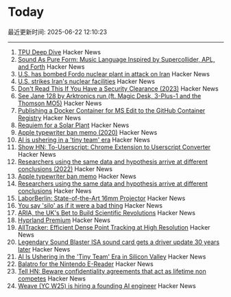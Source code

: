 # Today

最近更新时间: 2025-06-22 12:10:23

--- 
1. [TPU Deep Dive](https://henryhmko.github.io/posts/tpu/tpu.html) Hacker News
2. [Sound As Pure Form: Music Language Inspired by Supercollider, APL, and Forth](https://github.com/lfnoise/sapf) Hacker News
3. [U.S. has bombed Fordo nuclear plant in attack on Iran](https://www.bbc.co.uk/news/live/ckg3rzj8emjt) Hacker News
4. [U.S. strikes Iran's nuclear facilities](https://www.axios.com/2025/06/21/us-strike-iran-nuclear-israel-trump) Hacker News
5. [Don't Read This If You Have a Security Clearance (2023)](https://www.theatlantic.com/ideas/archive/2023/05/leaked-documents-security-clearance-defense/674031/) Hacker News
6. [See Jane 128 by Arktronics run (ft. Magic Desk, 3-Plus-1 and the Thomson MO5)](http://oldvcr.blogspot.com/2025/06/see-jane-128-by-arktronics-run.html) Hacker News
7. [Publishing a Docker Container for MS Edit to the GitHub Container Registry](https://til.simonwillison.net/github/container-registry) Hacker News
8. [Requiem for a Solar Plant](https://7goldfish.com/articles/Requiem_for_a_solar_plant.php) Hacker News
9. [Apple typewriter ban memo (2020)](http://writingball.blogspot.com/2020/02/the-infamous-apple-typewriter-memo-is.html) Hacker News
10. [AI is ushering in a 'tiny team' era](https://www.bloomberg.com/news/articles/2025-06-20/ai-is-ushering-in-the-tiny-team-era-in-silicon-valley) Hacker News
11. [Show HN: To-Userscript: Chrome Extension to Userscript Converter](https://github.com/Explosion-Scratch/to-userscript) Hacker News
12. [Researchers using the same data and hypothesis arrive at different conclusions (2022)](https://www.pnas.org/doi/10.1073/pnas.2203150119) Hacker News
13. [Apple typewriter ban memo](http://writingball.blogspot.com/2020/02/the-infamous-apple-typewriter-memo-is.html) Hacker News
14. [Researchers using the same data and hypothesis arrive at different conclusions](https://www.pnas.org/doi/10.1073/pnas.2203150119) Hacker News
15. [LaborBerlin: State-of-the-Art 16mm Projector](https://www.filmlabs.org/wiki/en/meetings_projects/spectral/laborberlin16mmprojector/start) Hacker News
16. [You say 'silo' as if it were a bad thing](https://hollisrobbinsanecdotal.substack.com/p/you-say-silo-as-if-it-were-a-bad) Hacker News
17. [ARIA, the UK's Bet to Build Scientific Revolutions](https://www.asimov.press/p/aria) Hacker News
18. [Hyprland Premium](https://account.hypr.land/pricing) Hacker News
19. [AllTracker: Efficient Dense Point Tracking at High Resolution](https://alltracker.github.io/) Hacker News
20. [Legendary Sound Blaster ISA sound card gets a driver update 30 years later](https://www.tomshardware.com/pc-components/sound-cards/legendary-sound-blaster-isa-sound-card-gets-a-driver-update-30-years-later-patch-squashes-first-bug-report-after-25-years) Hacker News
21. [AI Is Ushering in the 'Tiny Team' Era in Silicon Valley](https://www.bloomberg.com/news/articles/2025-06-20/ai-is-ushering-in-the-tiny-team-era-in-silicon-valley) Hacker News
22. [Balatro for the Nintendo E-Reader](https://mattgreer.dev/blog/balatro-for-the-nintendo-ereader/) Hacker News
23. [Tell HN: Beware confidentiality agreements that act as lifetime non competes](https://news.ycombinator.com/item?id=44338562) Hacker News
24. [Weave (YC W25) is hiring a founding AI engineer](https://www.ycombinator.com/companies/weave-3/jobs/SqFnIFE-founding-ai-engineer) Hacker News
